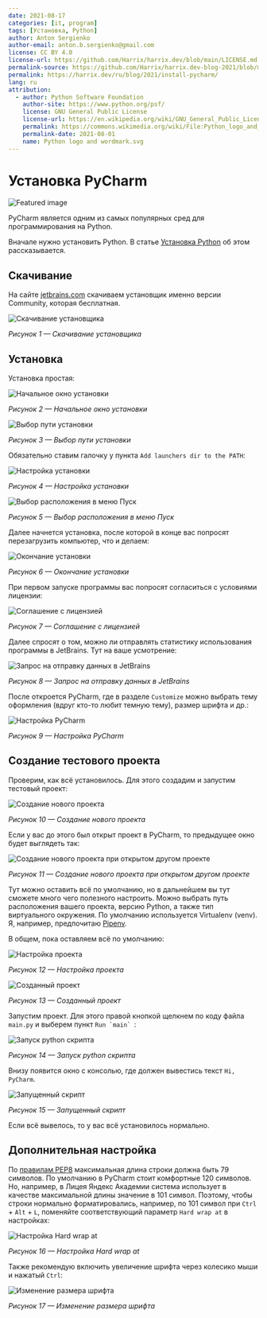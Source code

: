 ```yaml
---
date: 2021-08-17
categories: [it, program]
tags: [Установка, Python]
author: Anton Sergienko
author-email: anton.b.sergienko@gmail.com
license: CC BY 4.0
license-url: https://github.com/Harrix/harrix.dev/blob/main/LICENSE.md
permalink-source: https://github.com/Harrix/harrix.dev-blog-2021/blob/main/install-pycharm/install-pycharm.md
permalink: https://harrix.dev/ru/blog/2021/install-pycharm/
lang: ru
attribution:
  - author: Python Software Foundation
    author-site: https://www.python.org/psf/
    license: GNU General Public License
    license-url: https://en.wikipedia.org/wiki/GNU_General_Public_License
    permalink: https://commons.wikimedia.org/wiki/File:Python_logo_and_wordmark.svg
    permalink-date: 2021-08-01
    name: Python logo and wordmark.svg
---
```


# Установка PyCharm

![Featured image](featured-image.svg)

PyCharm является одним из самых популярных сред для программирования на Python.

Вначале нужно установить Python. В статье [Установка Python](https://github.com/Harrix/harrix.dev-blog-2021/blob/main/install-python/install-python.md) <!-- https://harrix.dev/ru/blog/2021/install-python/ --> об этом рассказывается.

## Скачивание

На сайте [jetbrains.com](https://www.jetbrains.com/ru-ru/pycharm/download/#section=windows) скачиваем установщик именно версии Community, которая бесплатная.

![Скачивание установщика](img/download.png)

_Рисунок 1 — Скачивание установщика_

## Установка

Установка простая:

![Начальное окно установки](img/install_01.png)

_Рисунок 2 — Начальное окно установки_

![Выбор пути установки](img/install_02.png)

_Рисунок 3 — Выбор пути установки_

Обязательно ставим галочку у пункта `Add launchers dir to the PATH`:

![Настройка установки](img/install_03.png)

_Рисунок 4 — Настройка установки_

![Выбор расположения в меню Пуск](img/install_04.png)

_Рисунок 5 — Выбор расположения в меню Пуск_

Далее начнется установка, после которой в конце вас попросят перезагрузить компьютер, что и делаем:

![Окончание установки](img/install_05.png)

_Рисунок 6 — Окончание установки_

При первом запуске программы вас попросят согласиться с условиями лицензии:

![Соглашение с лицензией](img/install_06.png)

_Рисунок 7 — Соглашение с лицензией_

Далее спросят о том, можно ли отправлять статистику использования программы в JetBrains. Тут на ваше усмотрение:

![Запрос на отправку данных в JetBrains](img/install_07.png)

_Рисунок 8 — Запрос на отправку данных в JetBrains_

После откроется PyCharm, где в разделе `Customize` можно выбрать тему оформления (вдруг кто-то любит темную тему), размер шрифта и др.:

![Настройка PyCharm](img/install_08.png)

_Рисунок 9 — Настройка PyCharm_

## Создание тестового проекта

Проверим, как всё установилось. Для этого создадим и запустим тестовый проект:

![Создание нового проекта](img/new-project_01.png)

_Рисунок 10 — Создание нового проекта_

Если у вас до этого был открыт проект в PyCharm, то предыдущее окно будет выглядеть так:

![Создание нового проекта при открытом другом проекте](img/new-project_02.png)

_Рисунок 11 — Создание нового проекта при открытом другом проекте_

Тут можно оставить всё по умолчанию, но в дальнейшем вы тут сможете много чего полезного настроить. Можно выбрать путь расположения вашего проекта, версию Python, а также тип виртуального окружения. По умолчанию используется Virtualenv (venv). Я, например, предпочитаю [Pipenv](https://pipenv.pypa.io/en/latest/).

В общем, пока оставляем всё по умолчанию:

![Настройка проекта](img/new-project_03.png)

_Рисунок 12 — Настройка проекта_

![Созданный проект](img/new-project_04.png)

_Рисунок 13 — Созданный проект_

Запустим проект. Для этого правой кнопкой щелкнем по коду файла `main.py` и выберем пункт `` Run `main`  ``:

![Запуск python скрипта](img/run_01.png)

_Рисунок 14 — Запуск python скрипта_

Внизу появится окно с консолью, где должен вывестись текст `Hi, PyCharm`.

![Запущенный скрипт](img/run_02.png)

_Рисунок 15 — Запущенный скрипт_

Если всё вывелось, то у вас всё установилось нормально.

## Дополнительная настройка

По [правилам PEP8](https://www.python.org/dev/peps/pep-0008/#maximum-line-length) максимальная длина строки должна быть 79 символов. По умолчанию в PyCharm стоит комфортные 120 символов. Но, например, в Лицея Яндекс Академии система использует в качестве максимальной длины значение в 101 символ. Поэтому, чтобы строки нормально форматировались, например, по 101 символ при `Ctrl` + `Alt` + `L`, поменяйте соответствующий параметр `Hard wrap at` в настройках:

![Настройка Hard wrap at](img/hard-wrap.png)

_Рисунок 16 — Настройка Hard wrap at_

Также рекомендую включить увеличение шрифта через колесико мыши и нажатый `Ctrl`:

![Изменение размера шрифта](img/change-font-size.png)

_Рисунок 17 — Изменение размера шрифта_
